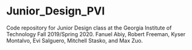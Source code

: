 # Junior_Design_PVI
Code repository for Junior Design class at the Georgia Institute of Technology Fall 2019/Spring 2020. Fanuel Abiy, Robert Freeman, Kyser Montalvo, Evi Salguero, Mitchell Stasko, and Max Zuo.
